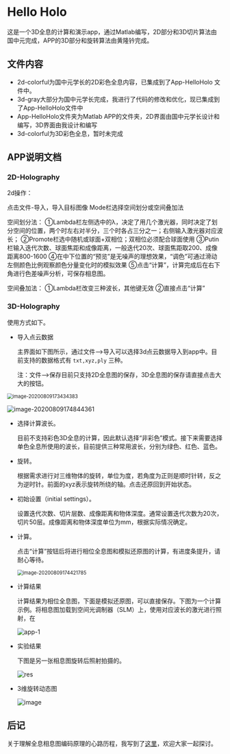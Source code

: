 # Hello Holo 

这是一个3D全息的计算和演示app，通过Matlab编写，2D部分和3D切片算法由国中元完成，APP的3D部分和旋转算法由黄隆钤完成。

## 文件内容

- 2d-colorful为国中元学长的2D彩色全息内容，已集成到了App-HelloHolo 文件中。
- 3d-gray大部分为国中元学长完成，我进行了代码的修改和优化，现已集成到了App-HelloHolo文件中
- App-HelloHolo文件夹为Matlab APP的文件夹，2D界面由国中元学长设计和编写，3D界面由我设计和编写
- 3d-colorful为3D彩色全息，暂时未完成





## APP说明文档

### 2D-Holography

2d操作：

点击文件-导入，导入目标图像
Mode栏选择空间划分或空间叠加法

空间划分法：
①Lambda栏左侧选中的λ，决定了用几个激光器，同时决定了划分空间的位置，两个时左右对半分，三个时各占三分之一；右侧输入激光器对应波长；
②Promote栏选中随机或球面+双相位；双相位必须配合球面使用
③Putin栏输入迭代次数、球面焦距和成像距离，一般迭代20次、球面焦距取200、成像距离800-1600
④在中下位置的“预览”是无噪声的理想效果，“调色”可通过滑动左侧颜色比例观察颜色分量变化时的模拟效果
⑤点击“计算”，计算完成后在右下角进行色差噪声分析，可保存相息图。

空间叠加法：
①Lambda栏改变三种波长，其他键无效
②直接点击“计算”



### 3D-Holography

使用方式如下。

- 导入点云数据

  主界面如下图所示，通过文件—>导入可以选择3d点云数据导入到app中。目前支持的数据格式有 `txt,xyz,ply` 三种。

  注：文件—>保存目前只支持2D全息图的保存，3D全息图的保存请直接点击大大的按钮。

<img src="https://tva1.sinaimg.cn/large/007S8ZIlly1giu4tfwtnbj31290u0jty.jpg" alt="image-20200809173434383" style="zoom:80%;" />



![image-20200809174844361](https://tva1.sinaimg.cn/large/007S8ZIlly1giu4thfkw6j311h0u044i.jpg)

- 选择计算波长。

  目前不支持彩色3D全息的计算，因此默认选择“非彩色”模式。接下来需要选择单色全息所使用的波长，目前提供三种常用波长，分别为绿色、红色、蓝色。

- 旋转。

  根据需求进行对三维物体的旋转，单位为度，若角度为正则是顺时针转，反之为逆时针。前面的xyz表示旋转所绕的轴。点击还原回到开始状态。

- 初始设置（initial settings）。

  设置迭代次数、切片层数、成像距离和物体深度。通常设置迭代次数为20次，切片50层。成像距离和物体深度单位为mm，根据实际情况确定。

- 计算。

  点击“计算”按钮后将进行相位全息图和模拟还原图的计算，有进度条提升，请耐心等待。

  <img src="https://tva1.sinaimg.cn/large/007S8ZIlly1giu4tm8bobj30us0oaq3j.jpg" alt="image-20200809174421785" style="zoom:80%;" />



- 计算结果

  计算结果为相位全息图，下面是模拟还原图，可以直接保存。下图为一个计算示例。将相息图加载到空间光调制器（SLM）上，使用对应波长的激光进行照射，在

  ![app-1](https://tva1.sinaimg.cn/large/007S8ZIlly1giu4tog3imj30qe0l541j.jpg)
  



- 实验结果

  下图是另一张相息图旋转后照射拍摄的。

  ![res](https://tva1.sinaimg.cn/large/007S8ZIlly1ghr7ds49f4j313z0u0te9.jpg)



- 3维旋转动态图

  ![image](./datas/bunny-gif.gif)



## 后记

关于理解全息相息图编码原理的心路历程，我写到了[这里](https://longqianh.com/2020/08/06/Physics-Holography-Road/)，欢迎大家一起探讨。



